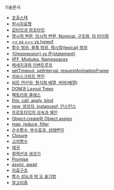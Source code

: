 기술문서
- [호출스택](https://github.com/Lee-hyuna/33-js-concepts-kr/wiki/%ED%98%B8%EC%B6%9C%EC%8A%A4%ED%83%9D)
- [원시자료형](https://github.com/Lee-hyuna/33-js-concepts-kr/wiki/%EC%9B%90%EC%8B%9C%EC%9E%90%EB%A3%8C%ED%98%95)
- [값타입과 참조타입](https://github.com/Lee-hyuna/33-js-concepts-kr/wiki/%EA%B0%92-%ED%83%80%EC%9E%85(Value-Type)%EA%B3%BC-%EC%B0%B8%EC%A1%B0-%ED%83%80%EC%9E%85(Refecrence-Type))
- [명시적 변환, 암시적 변환, Nominal, 구조화, 덕 타이핑](https://github.com/Lee-hyuna/33-js-concepts-kr/wiki/%EB%AA%85%EC%8B%9C%EC%A0%81-%EB%B3%80%ED%99%98,-%EC%95%94%EC%8B%9C%EC%A0%81-%EB%B3%80%ED%99%98,-Nominal,-%EA%B5%AC%EC%A1%B0%ED%99%94,-%EB%8D%95-%ED%83%80%EC%9D%B4%ED%95%91)
- [== vs === vs typeof](https://github.com/Lee-hyuna/33-js-concepts-kr/wiki/==-vs-===-vs-typeof)
- [함수 범위, 블록 범위, 렉시컬(lexical) 범위](https://github.com/Lee-hyuna/33-js-concepts-kr/wiki/%ED%95%A8%EC%88%98-%EB%B2%94%EC%9C%84,-%EB%B8%94%EB%A1%9D-%EB%B2%94%EC%9C%84,-%EB%A0%89%EC%8B%9C%EC%BB%AC(lexical)-%EB%B2%94%EC%9C%84)
- [식(expression) vs 문(statement)](https://github.com/Lee-hyuna/33-js-concepts-kr/wiki/%EC%8B%9D(expression)-vs-%EB%AC%B8(statement))
- [IIFF, Modules, Namespaces](https://github.com/Lee-hyuna/33-js-concepts-kr/wiki/IIFE,-Modules,-Namespaces)
- [메세지큐와 이벤트루프](https://github.com/Lee-hyuna/33-js-concepts-kr/wiki/%EB%A9%94%EC%8B%9C%EC%A7%80-%ED%81%90%EC%99%80-%EC%9D%B4%EB%B2%A4%ED%8A%B8-%EB%A3%A8%ED%94%84)
- [setTimeout, setInterval, requestAnimationFrame](https://github.com/Lee-hyuna/33-js-concepts-kr/wiki/setTimeout,-setInterval,-requestAnimationFrame)
- [자바스크립트 엔진](https://github.com/Lee-hyuna/33-js-concepts-kr/wiki/%EC%9E%90%EB%B0%94%EC%8A%A4%ED%81%AC%EB%A6%BD%ED%8A%B8-%EC%97%94%EC%A7%84)
- [비트 연산자, 형식화 배열, 버퍼(배열)](https://github.com/Lee-hyuna/33-js-concepts-kr/wiki/%EB%B9%84%ED%8A%B8-%EC%97%B0%EC%82%B0%EC%9E%90,-%ED%98%95%EC%8B%9D%ED%99%94-%EB%B0%B0%EC%97%B4,-%EB%B2%84%ED%8D%BC(%EB%B0%B0%EC%97%B4))
- [DOM과 Layout Trees](https://github.com/Lee-hyuna/33-js-concepts-kr/wiki/DOM%EA%B3%BC-Layout-Trees)
- [팩토리와 클래스](https://github.com/Lee-hyuna/33-js-concepts-kr/wiki/%ED%8C%A9%ED%86%A0%EB%A6%AC%EC%99%80-%ED%81%B4%EB%9E%98%EC%8A%A4)
- [this, call, apply, bind](https://github.com/Lee-hyuna/33-js-concepts-kr/wiki/this,-call,-apply,-bind)
- [new, 생성자, instanceof, 인스턴스](https://github.com/Lee-hyuna/33-js-concepts-kr/wiki/new,-%EC%83%9D%EC%84%B1%EC%9E%90,-instanceof,-%EC%9D%B8%EC%8A%A4%ED%84%B4%EC%8A%A4)
- [프로토타입의 상속과 체인](https://github.com/Lee-hyuna/33-js-concepts-kr/wiki/%ED%94%84%EB%A1%9C%ED%86%A0%ED%83%80%EC%9E%85%EC%9D%98-%EC%83%81%EC%86%8D%EA%B3%BC-%EC%B2%B4%EC%9D%B8)
- [Object.create와 Object.assign](https://github.com/Lee-hyuna/33-js-concepts-kr/wiki/Object.create%EC%99%80-Object.assign)
- [map, reduce, filter](https://github.com/Lee-hyuna/33-js-concepts-kr/wiki/map,-reduce,-filter)
- [순수함수, 부수효과, 상태변이](https://github.com/Lee-hyuna/33-js-concepts-kr/wiki/%EC%88%9C%EC%88%98%ED%95%A8%EC%88%98,-%EB%B6%80%EC%88%98%ED%9A%A8%EA%B3%BC,-%EC%83%81%ED%83%9C%EB%B3%80%EC%9D%B4)
- [Closure](https://github.com/Lee-hyuna/33-js-concepts-kr/wiki/Closure)
- [고차함수](https://github.com/Lee-hyuna/33-js-concepts-kr/wiki/%EA%B3%A0%EC%B0%A8%ED%95%A8%EC%88%98)
- [재귀](https://github.com/Lee-hyuna/33-js-concepts-kr/wiki/%EC%9E%AC%EA%B7%80)
- [컬렉션과 생성기](https://github.com/Lee-hyuna/33-js-concepts-kr/wiki/%EC%BB%AC%EB%A0%89%EC%85%98%EA%B3%BC-%EC%83%9D%EC%84%B1%EA%B8%B0)
- [Promise](https://github.com/Lee-hyuna/33-js-concepts-kr/wiki/%ED%94%84%EB%9D%BC%EB%AF%B8%EC%8A%A4)
- [async, await](https://github.com/Lee-hyuna/33-js-concepts-kr/wiki/async,-await)
- [자료구조](https://github.com/Lee-hyuna/33-js-concepts-kr/wiki/자료구조)
- [함수 성능과 빅 오 표기법](https://github.com/Lee-hyuna/33-js-concepts-kr/wiki/함수-성능과-빅-오(Big-O)-표기법)
- [알고리즘](https://github.com/Lee-hyuna/33-js-concepts-kr/wiki/알고리즘)